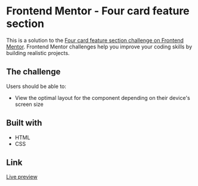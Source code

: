 # Frontend Mentor - Four card feature section

This is a solution to the [Four card feature section challenge on Frontend Mentor](https://www.frontendmentor.io/challenges/four-card-feature-section-weK1eFYK). Frontend Mentor challenges help you improve your coding skills by building realistic projects.

## The challenge

Users should be able to:

- View the optimal layout for the component depending on their device's screen size

## Built with

- HTML
- CSS

## Link

[Live preview](https://fantastic-sunburst-64633d.netlify.app/)
